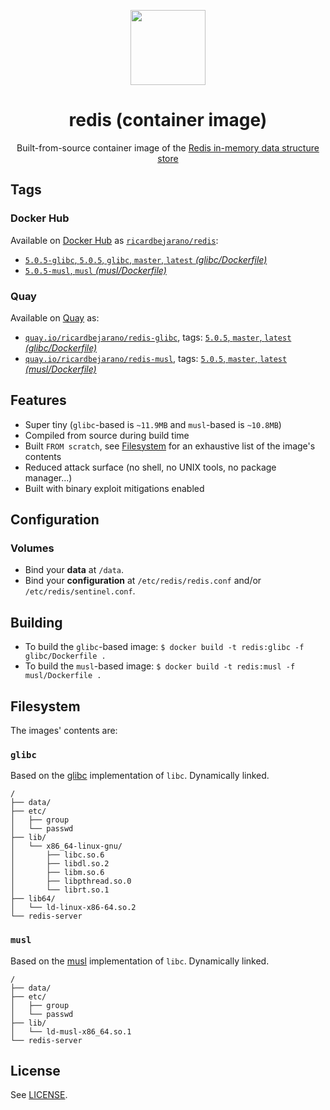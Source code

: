<p align=center><img src=https://emojipedia-us.s3.dualstack.us-west-1.amazonaws.com/thumbs/160/apple/198/balloon_1f388.png width=120px></p>
<h1 align=center>redis (container image)</h1>
<p align=center>Built-from-source container image of the <a href=https://redis.io>Redis in-memory data structure store</a></p>


## Tags

### Docker Hub

Available on [Docker Hub](https://hub.docker.com) as [`ricardbejarano/redis`](https://hub.docker.com/r/ricardbejarano/redis):

- [`5.0.5-glibc`, `5.0.5`, `glibc`, `master`, `latest` *(glibc/Dockerfile)*](https://github.com/ricardbejarano/redis/blob/master/glibc/Dockerfile)
- [`5.0.5-musl`, `musl` *(musl/Dockerfile)*](https://github.com/ricardbejarano/redis/blob/master/musl/Dockerfile)

### Quay

Available on [Quay](https://quay.io) as:

- [`quay.io/ricardbejarano/redis-glibc`](https://quay.io/repository/ricardbejarano/redis-glibc), tags: [`5.0.5`, `master`, `latest` *(glibc/Dockerfile)*](https://github.com/ricardbejarano/redis/blob/master/glibc/Dockerfile)
- [`quay.io/ricardbejarano/redis-musl`](https://quay.io/repository/ricardbejarano/redis-musl), tags: [`5.0.5`, `master`, `latest` *(musl/Dockerfile)*](https://github.com/ricardbejarano/redis/blob/master/musl/Dockerfile)


## Features

* Super tiny (`glibc`-based is `~11.9MB` and `musl`-based is `~10.8MB`)
* Compiled from source during build time
* Built `FROM scratch`, see [Filesystem](#filesystem) for an exhaustive list of the image's contents
* Reduced attack surface (no shell, no UNIX tools, no package manager...)
* Built with binary exploit mitigations enabled


## Configuration

### Volumes

- Bind your **data** at `/data`.
- Bind your **configuration** at `/etc/redis/redis.conf` and/or `/etc/redis/sentinel.conf`.


## Building

- To build the `glibc`-based image: `$ docker build -t redis:glibc -f glibc/Dockerfile .`
- To build the `musl`-based image: `$ docker build -t redis:musl -f musl/Dockerfile .`


## Filesystem

The images' contents are:

### `glibc`

Based on the [glibc](https://www.gnu.org/software/libc/) implementation of `libc`. Dynamically linked.

```
/
├── data/
├── etc/
│   ├── group
│   └── passwd
├── lib/
│   └── x86_64-linux-gnu/
│       ├── libc.so.6
│       ├── libdl.so.2
│       ├── libm.so.6
│       ├── libpthread.so.0
│       └── librt.so.1
├── lib64/
│   └── ld-linux-x86-64.so.2
└── redis-server
```

### `musl`

Based on the [musl](https://www.musl-libc.org/) implementation of `libc`. Dynamically linked.

```
/
├── data/
├── etc/
│   ├── group
│   └── passwd
├── lib/
│   └── ld-musl-x86_64.so.1
└── redis-server
```


## License

See [LICENSE](https://github.com/ricardbejarano/redis/blob/master/LICENSE).

